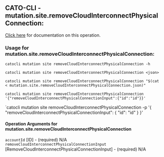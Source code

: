 
## CATO-CLI - mutation.site.removeCloudInterconnectPhysicalConnection:
[Click here](https://api.catonetworks.com/documentation/#mutation-mutation.site.removeCloudInterconnectPhysicalConnection) for documentation on this operation.

### Usage for mutation.site.removeCloudInterconnectPhysicalConnection:

`catocli mutation site removeCloudInterconnectPhysicalConnection -h`

`catocli mutation site removeCloudInterconnectPhysicalConnection <json>`

`catocli mutation site removeCloudInterconnectPhysicalConnection "$(cat < mutation.site.removeCloudInterconnectPhysicalConnection.json)"`

`catocli mutation site removeCloudInterconnectPhysicalConnection '{"removeCloudInterconnectPhysicalConnectionInput":{"id":"id"}}'`

`catocli mutation site removeCloudInterconnectPhysicalConnection -p '{
    "removeCloudInterconnectPhysicalConnectionInput": {
        "id": "id"
    }
}'


#### Operation Arguments for mutation.site.removeCloudInterconnectPhysicalConnection ####

`accountId` [ID] - (required) N/A    
`removeCloudInterconnectPhysicalConnectionInput` [RemoveCloudInterconnectPhysicalConnectionInput] - (required) N/A    
